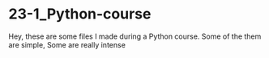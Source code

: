 # 23-1_Python-course

Hey,
these are some files I made during a Python course.
Some of the them are simple, Some are really intense 
